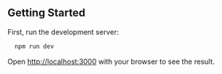 ## Getting Started

First, run the development server:

```bash
  npm run dev
```

Open [http://localhost:3000](http://localhost:3000) with your browser to see the result.
